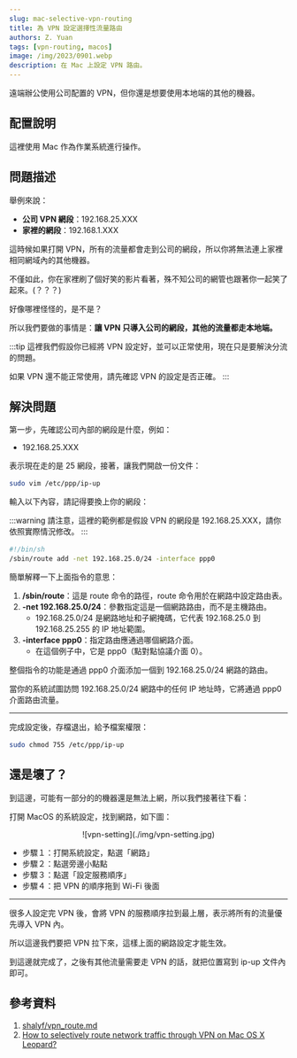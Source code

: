 ```yaml
---
slug: mac-selective-vpn-routing
title: 為 VPN 設定選擇性流量路由
authors: Z. Yuan
tags: [vpn-routing, macos]
image: /img/2023/0901.webp
description: 在 Mac 上設定 VPN 路由。
---
```


遠端辦公使用公司配置的 VPN，但你還是想要使用本地端的其他的機器。

<!-- truncate -->

## 配置說明

這裡使用 Mac 作為作業系統進行操作。

## 問題描述

舉例來說：

- **公司 VPN 網段**：192.168.25.XXX
- **家裡的網段**：192.168.1.XXX

這時候如果打開 VPN，所有的流量都會走到公司的網段，所以你將無法連上家裡相同網域內的其他機器。

不僅如此，你在家裡刷了個好笑的影片看著，殊不知公司的網管也跟著你一起笑了起來。(？？？)

好像哪裡怪怪的，是不是？

所以我們要做的事情是：**讓 VPN 只導入公司的網段，其他的流量都走本地端。**

:::tip
這裡我們假設你已經將 VPN 設定好，並可以正常使用，現在只是要解決分流的問題。

如果 VPN 還不能正常使用，請先確認 VPN 的設定是否正確。
:::

## 解決問題

第一步，先確認公司內部的網段是什麼，例如：

- 192.168.25.XXX

表示現在走的是 25 網段，接著，讓我們開啟一份文件：

```bash
sudo vim /etc/ppp/ip-up
```

輸入以下內容，請記得要換上你的網段：

:::warning
請注意，這裡的範例都是假設 VPN 的網段是 192.168.25.XXX，請你依照實際情況修改。
:::

```bash
#!/bin/sh
/sbin/route add -net 192.168.25.0/24 -interface ppp0
```

簡單解釋一下上面指令的意思：

1. **/sbin/route**：這是 route 命令的路徑，route 命令用於在網路中設定路由表。
2. **-net 192.168.25.0/24**：參數指定這是一個網路路由，而不是主機路由。
    - 192.168.25.0/24 是網路地址和子網掩碼，它代表 192.168.25.0 到 192.168.25.255 的 IP 地址範圍。
3. **-interface ppp0**：指定路由應通過哪個網路介面。
    - 在這個例子中，它是 ppp0（點對點協議介面 0）。

整個指令的功能是通過 ppp0 介面添加一個到 192.168.25.0/24 網路的路由。

當你的系統試圖訪問 192.168.25.0/24 網路中的任何 IP 地址時，它將通過 ppp0 介面路由流量。

---

完成設定後，存檔退出，給予檔案權限：

```bash
sudo chmod 755 /etc/ppp/ip-up
```

## 還是壞了？

到這邊，可能有一部分的的機器還是無法上網，所以我們接著往下看：

打開 MacOS 的系統設定，找到網路，如下圖：

<div align="center">
<figure style={{"width": "80%"}}>
![vpn-setting](./img/vpn-setting.jpg)
</figure>
</div>

- 步驟１：打開系統設定，點選「網路」
- 步驟２：點選旁邊小點點
- 步驟３：點選「設定服務順序」
- 步驟４：把 VPN 的順序拖到 Wi-Fi 後面

---

很多人設定完 VPN 後，會將 VPN 的服務順序拉到最上層，表示將所有的流量優先導入 VPN 內。

所以這邊我們要把 VPN 拉下來，這樣上面的網路設定才能生效。

到這邊就完成了，之後有其他流量需要走 VPN 的話，就把位置寫到 ip-up 文件內即可。

## 參考資料

1. [shalyf/vpn_route.md](https://gist.github.com/shalyf/d50b0bbf30a4b5020d2b84f4ae8eb4e0)
2. [How to selectively route network traffic through VPN on Mac OS X Leopard?](https://superuser.com/questions/4904/how-to-selectively-route-network-traffic-through-vpn-on-mac-os-x-leopard)
